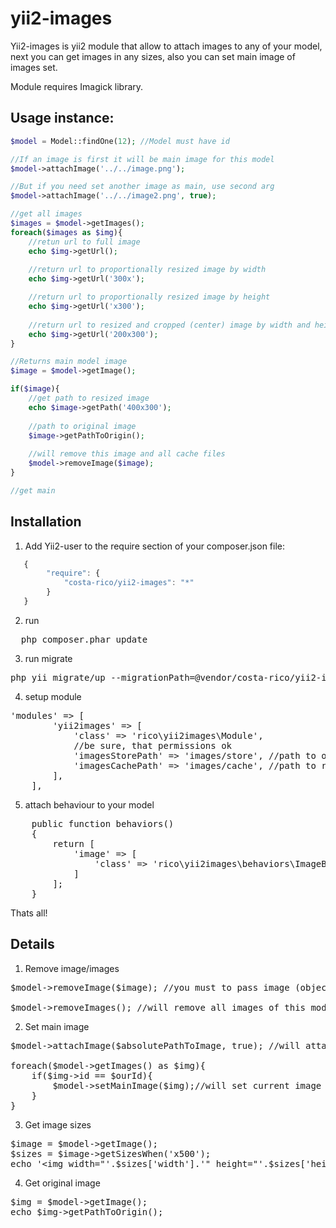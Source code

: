 yii2-images
===========
Yii2-images is yii2 module that allow to attach images to any of your model, next you can get images in any sizes, also you can set main image of images set.

Module requires Imagick library.

Usage instance:
-------------

```php
$model = Model::findOne(12); //Model must have id

//If an image is first it will be main image for this model
$model->attachImage('../../image.png');

//But if you need set another image as main, use second arg
$model->attachImage('../../image2.png', true);

//get all images
$images = $model->getImages();
foreach($images as $img){
    //retun url to full image
    echo $img->getUrl();
    
    //return url to proportionally resized image by width
    echo $img->getUrl('300x');

    //return url to proportionally resized image by height
    echo $img->getUrl('x300');
    
    //return url to resized and cropped (center) image by width and height
    echo $img->getUrl('200x300');
}

//Returns main model image
$image = $model->getImage();

if($image){
    //get path to resized image 
    echo $image->getPath('400x300');
    
    //path to original image
    $image->getPathToOrigin();
    
    //will remove this image and all cache files
    $model->removeImage($image);
}

//get main
```

Installation
-------------
1. Add Yii2-user to the require section of your composer.json file:
```javascript
   {
        "require": {
            "costa-rico/yii2-images": "*"
        }
   }
```
2. run 
<pre>
  php composer.phar update
</pre>

3. run migrate
<pre>
php yii migrate/up --migrationPath=@vendor/costa-rico/yii2-images/migrations
</pre>

4. setup module
<pre>
'modules' => [
        'yii2images' => [
            'class' => 'rico\yii2images\Module',
            //be sure, that permissions ok  
            'imagesStorePath' => 'images/store', //path to origin images
            'imagesCachePath' => 'images/cache', //path to resized copies
        ],
    ],
</pre>

5. attach behaviour to your model
<pre>
    public function behaviors()
    {
        return [
            'image' => [
                'class' => 'rico\yii2images\behaviors\ImageBehave',
            ]
        ];
    }
</pre>

Thats all!

Details
-------------

1. Remove image/images
<pre>
$model->removeImage($image); //you must to pass image (object)

$model->removeImages(); //will remove all images of this model
</pre>

2. Set main image
<pre>
$model->attachImage($absolutePathToImage, true); //will attach image and make it main

foreach($model->getImages() as $img){
    if($img->id == $ourId){
        $model->setMainImage($img);//will set current image main
    }
}
</pre>

3. Get image sizes
<pre>
$image = $model->getImage();
$sizes = $image->getSizesWhen('x500');
echo '&lt;img width="'.$sizes['width'].'" height="'.$sizes['height'].'" src="'.$image->getUrl('x500').'" />';
</pre>

4. Get original image
<pre>
$img = $model->getImage();
echo $img->getPathToOrigin();
</pre>
